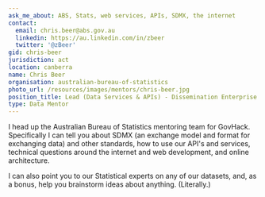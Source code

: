 ```yaml
---
ask_me_about: ABS, Stats, web services, APIs, SDMX, the internet
contact:
  email: chris.beer@abs.gov.au
  linkedin: https://au.linkedin.com/in/zbeer
  twitter: '@zBeer'
gid: chris-beer
jurisdiction: act
location: canberra
name: Chris Beer
organisation: australian-bureau-of-statistics
photo_url: /resources/images/mentors/chris-beer.jpg
position_title: Lead (Data Services & APIs) - Dissemination Enterprise Wide Services, Statistical Business Transformation
type: Data Mentor
---
```


I head up the Australian Bureau of Statistics mentoring team for GovHack. Specifically I can tell you about SDMX (an exchange model and format for exchanging data) and other standards, how to use our API's and services, technical questions around the internet and web development, and online architecture.

I can also point you to our Statistical experts on any of our datasets, and, as a bonus, help you brainstorm ideas about anything. (Literally.)
